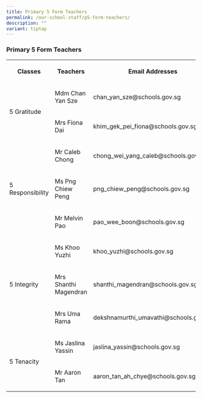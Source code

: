 ```yaml
---
title: Primary 5 Form Teachers
permalink: /our-school-staff/p5-form-teachers/
description: ""
variant: tiptap
---
```

<h3>Primary 5 Form Teachers</h3>
<table style="minWidth: 75px">
<colgroup>
<col>
<col>
<col>
</colgroup>
<tbody>
<tr>
<th rowspan="1" colspan="1">
<p>Classes</p>
</th>
<th rowspan="1" colspan="1">
<p>Teachers</p>
</th>
<th rowspan="1" colspan="1">
<p>Email Addresses</p>
</th>
</tr>
<tr>
<td rowspan="2" colspan="1">
<p>5 Gratitude</p>
</td>
<td rowspan="1" colspan="1">
<p>Mdm Chan Yan Sze</p>
</td>
<td rowspan="1" colspan="1">
<p>chan_yan_sze@schools.gov.sg</p>
</td>
</tr>
<tr>
<td rowspan="1" colspan="1">
<p>Mrs Fiona Dai</p>
</td>
<td rowspan="1" colspan="1">
<p>khim_gek_pei_fiona@schools.gov.sg</p>
</td>
</tr>
<tr>
<td rowspan="3" colspan="1">
<p>5 Responsibility</p>
</td>
<td rowspan="1" colspan="1">
<p>Mr Caleb Chong</p>
</td>
<td rowspan="1" colspan="1">
<p>chong_wei_yang_caleb@schools.gov.sg</p>
</td>
</tr>
<tr>
<td rowspan="1" colspan="1">
<p>Ms Png Chiew Peng</p>
</td>
<td rowspan="1" colspan="1">
<p>png_chiew_peng@schools.gov.sg</p>
</td>
</tr>
<tr>
<td rowspan="1" colspan="1">
<p>Mr Melvin Pao</p>
</td>
<td rowspan="1" colspan="1">
<p>pao_wee_boon@schools.gov.sg</p>
</td>
</tr>
<tr>
<td rowspan="3" colspan="1">
<p>5 Integrity</p>
</td>
<td rowspan="1" colspan="1">
<p>Ms Khoo Yuzhi</p>
</td>
<td rowspan="1" colspan="1">
<p>khoo_yuzhi@schools.gov.sg</p>
</td>
</tr>
<tr>
<td rowspan="1" colspan="1">
<p>Mrs Shanthi Magendran</p>
</td>
<td rowspan="1" colspan="1">
<p>shanthi_magendran@schools.gov.sg</p>
</td>
</tr>
<tr>
<td rowspan="1" colspan="1">
<p>Mrs Uma Rama</p>
</td>
<td rowspan="1" colspan="1">
<p>dekshnamurthi_umavathi@schools.gov.sg</p>
</td>
</tr>
<tr>
<td rowspan="2" colspan="1">
<p>5 Tenacity</p>
</td>
<td rowspan="1" colspan="1">
<p>Ms Jaslina Yassin</p>
</td>
<td rowspan="1" colspan="1">
<p>jaslina_yassin@schools.gov.sg</p>
</td>
</tr>
<tr>
<td rowspan="1" colspan="1">
<p>Mr Aaron Tan</p>
</td>
<td rowspan="1" colspan="1">
<p>aaron_tan_ah_chye@schools.gov.sg</p>
</td>
</tr>
</tbody>
</table>
<p></p>